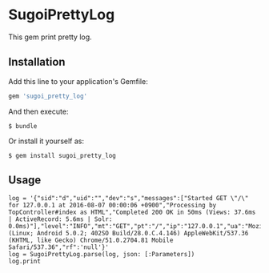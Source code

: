# SugoiPrettyLog
This gem print pretty log.

## Installation

Add this line to your application's Gemfile:

```ruby
gem 'sugoi_pretty_log'
```

And then execute:

    $ bundle

Or install it yourself as:

    $ gem install sugoi_pretty_log

## Usage
```
log = '{"sid":"d","uid":"","dev":"s","messages":["Started GET \"/\" for 127.0.0.1 at 2016-08-07 00:00:06 +0900","Processing by TopController#index as HTML","Completed 200 OK in 50ms (Views: 37.6ms | ActiveRecord: 5.6ms | Solr: 0.0ms)"],"level":"INFO","mt":"GET","pt":"/","ip":"127.0.0.1","ua":"Mozilla/5.0 (Linux; Android 5.0.2; 402SO Build/28.0.C.4.146) AppleWebKit/537.36 (KHTML, like Gecko) Chrome/51.0.2704.81 Mobile Safari/537.36","rf":'null'}'
log = SugoiPrettyLog.parse(log, json: [:Parameters])
log.print
```
